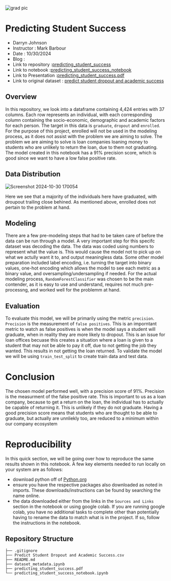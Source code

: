 ![grad pic](https://github.com/user-attachments/assets/0db9bf96-236b-4e58-af9d-6d95ce468881)

# Predicting Student Success

- Darryn Johnson
- Instructor : Mark Barbour
- Date : 10/30/2024
- Blog :
- Link to repository :[predicting_student_success](https://github.com/Djohnson1313/predicting_student_success)
- Link to notebook :[predicting_student_success_notebook](https://github.com/Djohnson1313/predicting_student_success/blob/main/predicting_student_success_notebook.ipynb)
- Link to Presentation :[predicting_student_success.pdf](https://github.com/Djohnson1313/predicting_student_success/blob/main/prediciting_student_success.pdf)
- Link to original dataset : [predict student dropout and academic success](https://www.kaggle.com/datasets/syedfaizanalii/predict-students-dropout-and-academic-success)

## Overview 

In this repository, we look into a dataframe containing 4,424 entries with 37 columns. Each row represents an individual, with each corresponding column containing the socio-economic, demographic and academic factors for each person. The target in this data is `graduate`, `dropout` and `enrolled`. For the purpose of this project, enrolled will not be used in the modeling process, as it does not assist with the problem we are aiming to solve. The problem we are aiming to solve is loan companies loaning money to students who are unlikely to return the loan, due to them not graduating. The model created in this notebook has a 91% precision score, which is good since we want to have a low false positive rate.

## Data Distribution 

![Screenshot 2024-10-30 170054](https://github.com/user-attachments/assets/ea76ff87-f5d2-45f0-ac3b-430f7773c32e)

Here we see that a majority of the individuals here have graduated, with droupout trailing close behined. As mentioned above, enrolled does not pertain to the problem at hand.

## Modeling 

There are a few pre-modeling steps that had to be taken care of before the data can be run through a model. A very important step for this specifc dataset was decoding the data. The data was coded using numbers to represent what the value is. This would cause the model not to pick up on what we actully want it to, and output meaningless data. Some other model preparation included label encoding, i.e. turning the target into binary values, one-hot encoding which allows the model to see each metric as a binary value, and oversampling/undersampling if needed. For the actual modeling process, `RandomForestClassifier`  was chosen to be the main contender, as it is easy to use and understand, requires not much pre-processng, and worked well for the problemm at hand.

## Evaluation

To evaluate this model, we will be primarily using the metric `precision`. `Precision` is the measurement of `false positives`. This is an imporntant metric to watch as false positives is when the model says a student will graduate, when in reality they are more likely to dropout. This is an issue for loan offices becuase this creates a situation where a loan is given to a student that may not be able to pay it off, due to not getting the job they wanted. This results in not getting the loan returned. To validate the model we will be using `train_test_split` to create train data and test data. 

# Conclusion 

The chosen model performed well, with a precision score of 91%. Precision is the measurment of the false positive rate. This is important to us as a loan company, because to get a return on the loan, the individual has to actually be capable of returning it. This is unlikely if they do not graduate. Having a good precision score means that students who are thought to be able to graduate, but actually are unnliekly too, are reduced to a minimum within our company ecosystem

# Reproducibility
In this quick section, we will be going over how to reproduce the same results shown in this notebook. A few key elements needed to run locally on your system are as follows:

- download python off of [Python.org](https://www.python.org/downloads/)
- ensure you have the respective packages also downloaded as noted in imports. These downloads/instructions can be found by searching the name online.
- the data downloaded either from the links in the `Sources and Links` section in the notebook or using google colab.
If you are running google colab, you have no additional tasks to complete other than potentially having to rename the data to match what is in the project. If so, follow the instructions in the notebook.

## Repository Structure
```
├── .gitignore
├── Predict Student Dropout and Academic Success.csv
├── README.md
├── dataset_metadata.ipynb
├── predicting_student_success.pdf
└── predicting_student_success_notebook.ipynb
```
